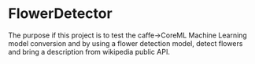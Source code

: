 # FlowerDetector

The purpose if this project is to test the caffe->CoreML Machine Learning model conversion and by using a flower detection model, detect flowers and bring a description from wikipedia public API.

